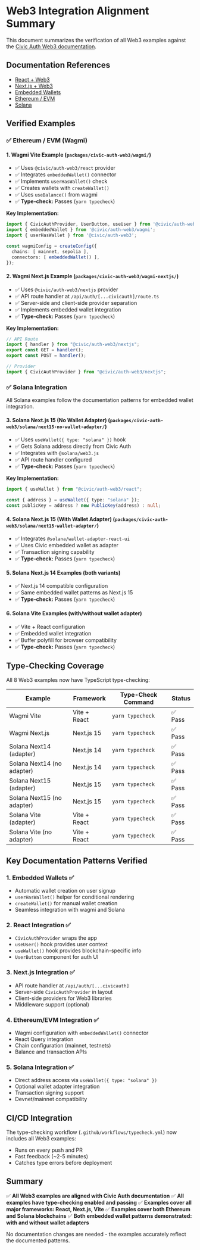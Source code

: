 # Web3 Integration Alignment Summary

This document summarizes the verification of all Web3 examples against the [Civic Auth Web3 documentation](https://docs.civic.com).

## Documentation References

- [React + Web3](https://docs.civic.com/integration/react#auth-%2B-web3)
- [Next.js + Web3](https://docs.civic.com/integration/nextjs#auth-%2B-web3)
- [Embedded Wallets](https://docs.civic.com/web3/embedded-wallets)
- [Ethereum / EVM](https://docs.civic.com/web3/ethereum-evm)
- [Solana](https://docs.civic.com/web3/solana)

## Verified Examples

### ✅ Ethereum / EVM (Wagmi)

#### 1. **Wagmi Vite Example** (`packages/civic-auth-web3/wagmi/`)
- ✅ Uses `@civic/auth-web3/react` provider
- ✅ Integrates `embeddedWallet()` connector
- ✅ Implements `userHasWallet()` check
- ✅ Creates wallets with `createWallet()`
- ✅ Uses `useBalance()` from wagmi
- ✅ **Type-check:** Passes (`yarn typecheck`)

**Key Implementation:**
```typescript
import { CivicAuthProvider, UserButton, useUser } from '@civic/auth-web3/react';
import { embeddedWallet } from '@civic/auth-web3/wagmi';
import { userHasWallet } from '@civic/auth-web3';

const wagmiConfig = createConfig({
  chains: [ mainnet, sepolia ],
  connectors: [ embeddedWallet() ],
});
```

#### 2. **Wagmi Next.js Example** (`packages/civic-auth-web3/wagmi-nextjs/`)
- ✅ Uses `@civic/auth-web3/nextjs` provider
- ✅ API route handler at `/api/auth/[...civicauth]/route.ts`
- ✅ Server-side and client-side provider separation
- ✅ Implements embedded wallet integration
- ✅ **Type-check:** Passes (`yarn typecheck`)

**Key Implementation:**
```typescript
// API Route
import { handler } from "@civic/auth-web3/nextjs";
export const GET = handler();
export const POST = handler();

// Provider
import { CivicAuthProvider } from "@civic/auth-web3/nextjs";
```

### ✅ Solana Integration

All Solana examples follow the documentation patterns for embedded wallet integration.

#### 3. **Solana Next.js 15 (No Wallet Adapter)** (`packages/civic-auth-web3/solana/next15-no-wallet-adapter/`)
- ✅ Uses `useWallet({ type: "solana" })` hook
- ✅ Gets Solana address directly from Civic Auth
- ✅ Integrates with `@solana/web3.js`
- ✅ API route handler configured
- ✅ **Type-check:** Passes (`yarn typecheck`)

**Key Implementation:**
```typescript
import { useWallet } from "@civic/auth-web3/react";

const { address } = useWallet({ type: "solana" });
const publicKey = address ? new PublicKey(address) : null;
```

#### 4. **Solana Next.js 15 (With Wallet Adapter)** (`packages/civic-auth-web3/solana/next15-wallet-adapter/`)
- ✅ Integrates `@solana/wallet-adapter-react-ui`
- ✅ Uses Civic embedded wallet as adapter
- ✅ Transaction signing capability
- ✅ **Type-check:** Passes (`yarn typecheck`)

#### 5. **Solana Next.js 14 Examples** (both variants)
- ✅ Next.js 14 compatible configuration
- ✅ Same embedded wallet patterns as Next.js 15
- ✅ **Type-check:** Passes (`yarn typecheck`)

#### 6. **Solana Vite Examples** (with/without wallet adapter)
- ✅ Vite + React configuration
- ✅ Embedded wallet integration
- ✅ Buffer polyfill for browser compatibility
- ✅ **Type-check:** Passes (`yarn typecheck`)

## Type-Checking Coverage

All 8 Web3 examples now have TypeScript type-checking:

| Example | Framework | Type-Check Command | Status |
|---------|-----------|-------------------|--------|
| Wagmi Vite | Vite + React | `yarn typecheck` | ✅ Pass |
| Wagmi Next.js | Next.js 15 | `yarn typecheck` | ✅ Pass |
| Solana Next14 (adapter) | Next.js 14 | `yarn typecheck` | ✅ Pass |
| Solana Next14 (no adapter) | Next.js 14 | `yarn typecheck` | ✅ Pass |
| Solana Next15 (adapter) | Next.js 15 | `yarn typecheck` | ✅ Pass |
| Solana Next15 (no adapter) | Next.js 15 | `yarn typecheck` | ✅ Pass |
| Solana Vite (adapter) | Vite + React | `yarn typecheck` | ✅ Pass |
| Solana Vite (no adapter) | Vite + React | `yarn typecheck` | ✅ Pass |

## Key Documentation Patterns Verified

### 1. **Embedded Wallets** ✅
- Automatic wallet creation on user signup
- `userHasWallet()` helper for conditional rendering
- `createWallet()` for manual wallet creation
- Seamless integration with wagmi and Solana

### 2. **React Integration** ✅
- `CivicAuthProvider` wraps the app
- `useUser()` hook provides user context
- `useWallet()` hook provides blockchain-specific info
- `UserButton` component for auth UI

### 3. **Next.js Integration** ✅
- API route handler at `/api/auth/[...civicauth]`
- Server-side `CivicAuthProvider` in layout
- Client-side providers for Web3 libraries
- Middleware support (optional)

### 4. **Ethereum/EVM Integration** ✅
- Wagmi configuration with `embeddedWallet()` connector
- React Query integration
- Chain configuration (mainnet, testnets)
- Balance and transaction APIs

### 5. **Solana Integration** ✅
- Direct address access via `useWallet({ type: "solana" })`
- Optional wallet adapter integration
- Transaction signing support
- Devnet/mainnet compatibility

## CI/CD Integration

The type-checking workflow (`.github/workflows/typecheck.yml`) now includes all Web3 examples:
- Runs on every push and PR
- Fast feedback (~2-5 minutes)
- Catches type errors before deployment

## Summary

✅ **All Web3 examples are aligned with Civic Auth documentation**
✅ **All examples have type-checking enabled and passing**
✅ **Examples cover all major frameworks: React, Next.js, Vite**
✅ **Examples cover both Ethereum and Solana blockchains**
✅ **Both embedded wallet patterns demonstrated: with and without wallet adapters**

No documentation changes are needed - the examples accurately reflect the documented patterns.
